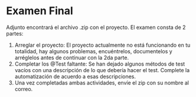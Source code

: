# Examen Final
Adjunto encontrará el archivo .zip con el proyecto. El examen consta de 2 partes:
1. Arreglar el proyecto: El proyecto actualmente no está funcionando en tu totalidad, hay algunos problemas, encuéntrelos, documentelos y arréglelos antes de continuar con la 2da parte.
2. Completar los @Test faltante: Se han dejado algunos métodos de test vacíos con una descripción de lo que debería hacer el test. Complete la automatización de acuerdo a esas descripciones.
3. Una vez completadas ambas actividades, envíe el zip con su nombre al correo.
